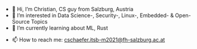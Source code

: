 - 👋 Hi, I’m Christian, CS guy from Salzburg, Austria
- 👀 I’m interested in Data Science-, Security-, Linux-, Embedded- & Open-Source Topics
- 🌱 I’m currently learning about ML, Rust
<!-- - 💞️ I’m looking to collaborate on --->
- 📫 How to reach me: cschaefer.itsb-m2021@fh-salzburg.ac.at

<!---
shypard/shypard is a ✨ special ✨ repository because its `README.md` (this file) appears on your GitHub profile.
You can click the Preview link to take a look at your changes.
--->
